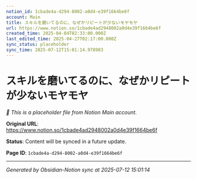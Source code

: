 ```yaml
---
notion_id: 1cbade4a-d294-8002-a0d4-e39f1664be6f
account: Main
title: スキルを磨いてるのに、なぜかリピートが少ないモヤモヤ
url: https://www.notion.so/1cbade4ad2948002a0d4e39f1664be6f
created_time: 2025-04-04T02:33:00.000Z
last_edited_time: 2025-04-27T02:17:00.000Z
sync_status: placeholder
sync_time: 2025-07-12T15:01:14.978903
---
```


# スキルを磨いてるのに、なぜかリピートが少ないモヤモヤ

*🔄 This is a placeholder file from Notion Main account.*

**Original URL**: https://www.notion.so/1cbade4ad2948002a0d4e39f1664be6f

**Status**: Content will be synced in a future update.

**Page ID**: `1cbade4a-d294-8002-a0d4-e39f1664be6f`

---

*Generated by Obsidian-Notion sync at 2025-07-12 15:01:14*
